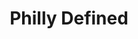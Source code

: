---
pid: Ch361
title: Philly Defined
location_transcription: In the heart of Kensington (K + A)
zipcode: '19133'
outside_phl: 
neighborhood: Fairhill,North Philadelphia
age: '24'
age_range: 20-29
instagram: 
image_file_name: Ch_361.jpg
proposal_transcription: The geo form of phila in different colors (represents how
  diverse philly is)
topic: Inclusivity,Philadelphia
topic_summary: 0, 0
type: Image
keywords_other: diversity, map
credit: Nykee Travers
image_labels: 
twitter: 
facebook: 
permalink: "/monuments/ch361/"
layout: item-page
---